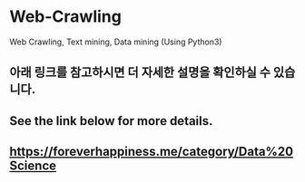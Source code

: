 # Web-Crawling
Web Crawling, Text mining, Data mining (Using Python3)


## 아래 링크를 참고하시면 더 자세한 설명을 확인하실 수 있습니다.

## See the link below for more details.

## https://foreverhappiness.me/category/Data%20Science
